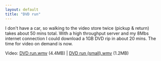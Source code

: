```yaml
---
layout: default
title: "DVD run"
---
```


I don't have a car, so walking to the video store twice (pickup & return) takes
about 50 mins total. With a high throughput server and my 8Mbs internet
connection I could download a 1GB DVD rip in about 20 mins. The time for video
on demand is now.

Video: <a href="http://www.e-gineer.com/v2/blog/2005/08/DVD run.wmv">DVD run.wmv</a> (4.4MB) | <a href="http://www.e-gineer.com/v2/blog/2005/08/DVD run (small).wmv">DVD run (small).wmv</a> (1.2MB)
